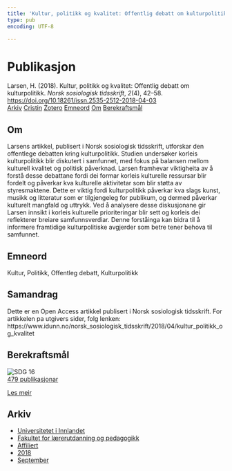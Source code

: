 ```yaml
---
title: 'Kultur, politikk og kvalitet: Offentlig debatt om kulturpolitikk'
type: pub
encoding: UTF-8

---
```

<h1>Publikasjon</h1>
<article id="csl-bib-container-5VTR7DMK" class="csl-bib-container">
  <div class="csl-bib-body"> <div class="csl-entry">Larsen, H. (2018). Kultur, politikk og kvalitet: Offentlig debatt om kulturpolitikk. <i>Norsk sosiologisk tidsskrift</i>, <i>2</i>(4), 42–58. <a href="https://doi.org/10.18261/issn.2535-2512-2018-04-03">https://doi.org/10.18261/issn.2535-2512-2018-04-03</a></div> </div>
  <div class="csl-bib-buttons">
    <a href="#taxonomy-article-5VTR7DMK" alt="archive" class="csl-bib-button">Arkiv</a>
    <a href="https://app.cristin.no/results/show.jsf?id=1608428" alt="Cristin" class="csl-bib-button">Cristin</a>
    <a href="http://zotero.org/groups/5881554/items/5VTR7DMK" alt="Zotero" class="csl-bib-button">Zotero</a>
    <a href="#keywords-article-5VTR7DMK" alt="keywords" class="csl-bib-button">Emneord</a>
    <a href="#about-article-5VTR7DMK" alt="about_pub" class="csl-bib-button">Om</a>
    <a href="#sdg-article-5VTR7DMK" alt="sdg" class="csl-bib-button">Berekraftsmål</a>
  </div>
  <div id="csl-bib-meta-container-5VTR7DMK"></div>
</article>
<div id="csl-bib-meta-5VTR7DMK" class="csl-bib-meta">
  <article id="about-article-5VTR7DMK" class="about_pub-article">
    <h1>Om</h1>
    Larsens artikkel, publisert i Norsk sosiologisk tidsskrift, utforskar den offentlege debatten kring kulturpolitikk. Studien undersøker korleis kulturpolitikk blir diskutert i samfunnet, med fokus på balansen mellom kulturell kvalitet og politisk påverknad. Larsen framhevar viktigheita av å forstå desse debattane fordi dei formar korleis kulturelle ressursar blir fordelt og påverkar kva kulturelle aktivitetar som blir støtta av styresmaktene. Dette er viktig fordi kulturpolitikk påverkar kva slags kunst, musikk og litteratur som er tilgjengeleg for publikum, og dermed påverkar kulturelt mangfald og uttrykk. Ved å analysere desse diskusjonane gir Larsen innsikt i korleis kulturelle prioriteringar blir sett og korleis dei reflekterer breiare samfunnsverdiar. Denne forståinga kan bidra til å informere framtidige kulturpolitiske avgjerder som betre tener behova til samfunnet.
  </article>
  <article id="keywords-article-5VTR7DMK" class="keywords-article">
    <h1>Emneord</h1>
    Kultur, Politikk, Offentleg debatt, Kulturpolitikk
  </article>
  <article id="abstract-article-5VTR7DMK" class="abstract-article">
    <h1>Samandrag</h1>
    Dette er en Open Access artikkel publisert i Norsk sosiologisk tidsskrift. For artikkelen pa utgivers sider, folg lenken: https://www.idunn.no/norsk_sosiologisk_tidsskrift/2018/04/kultur_politikk_og_kvalitet
  </article>
  <article id="sdg-article-5VTR7DMK" class="sdg-article">
    <h1>Berekraftsmål</h1>
    <div class="sdg-container"><div id="sdg16" class="sdg">
        <img src="{{< params subfolder >}}images/sdg/sdg16_nn.png" class="image" alt="SDG 16">
        <div class="sdg-overlay">
          <a href="{{< params subfolder >}}nn/archive/?sdg=16#archive" class="sdg-publication-count"><span>479</span> publikasjonar</a>
          <p><a href="https://fn.no/om-fn/fns-baerekraftsmaal/fred-rettferdighet-og-velfungerende-institusjoner?lang=nno-NO" class="sdg-read-more">Les meir</a></p>
        </div>
      </div></div>
  </article>
  <article id="taxonomy-article-5VTR7DMK" class="taxonomy-article">
    <h1>Arkiv</h1>
    <ul>
      <li><a href="{{< params subfolder >}}nn/archive/?key=3DCRN523">Universitetet i Innlandet</a></li>
      <li><a href="{{< params subfolder >}}nn/archive/?key=WYNZA47F">Fakultet for lærerutdanning og pedagogikk</a></li>
      <li><a href="{{< params subfolder >}}nn/archive/?key=2ZAN5K7T">Affiliert</a></li>
      <li><a href="{{< params subfolder >}}nn/archive/?key=QU482WF9">2018</a></li>
      <li><a href="{{< params subfolder >}}nn/archive/?key=WMGWHFDI">September</a></li>
    </ul>
  </article>
</div>
